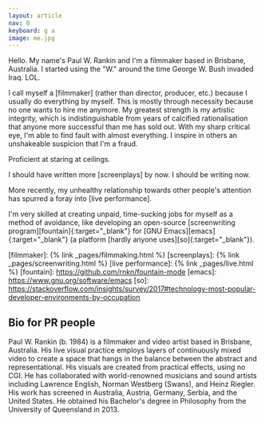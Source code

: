 ```yaml
---
layout: article
nav: 0
keyboard: g a
image: me.jpg
---
```


Hello. My name's Paul W. Rankin and I'm a filmmaker based in Brisbane,
Australia. I started using the "W." around the time George W. Bush invaded Iraq.
LOL.

I call myself a [filmmaker] (rather than director, producer, etc.) because
I usually do everything by myself. This is mostly through necessity because no
one wants to hire me anymore. My greatest strength is my artistic integrity, which is
indistinguishable from years of calcified rationalisation that anyone more
successful than me has sold out. With my sharp critical eye, I'm able to find
fault with almost everything. I inspire in others an unshakeable suspicion that
I'm a fraud.

Proficient at staring at ceilings.

I should have written more [screenplays] by now. I should be writing now.

More recently, my unhealthy relationship towards other people's attention has
spurred a foray into [live performance].

I'm very skilled at creating unpaid, time-sucking jobs for myself as a method of
avoidance, like developing an open-source [screenwriting program][fountain]{:target="_blank"}
for [GNU Emacs][emacs]{:target="_blank"} (a platform [hardly anyone uses][so]{:target="_blank"}).

[filmmaker]: {% link _pages/filmmaking.html %}
[screenplays]: {% link _pages/screenwriting.html %}
[live performance]: {% link _pages/live.html %}
[fountain]: https://github.com/rnkn/fountain-mode
[emacs]: https://www.gnu.org/software/emacs
[so]: https://stackoverflow.com/insights/survey/2017#technology-most-popular-developer-environments-by-occupation

Bio for PR people
-----------------

Paul W. Rankin (b. 1984) is a filmmaker and video artist based in Brisbane,
Australia. His live visual practice employs layers of continuously mixed video
to create a space that hangs in the balance between the abstract and
representational. His visuals are created from practical effects, using no CGI.
He has collaborated with world-renowned musicians and sound artists including
Lawrence English, Norman Westberg (Swans), and Heinz Riegler. His work has
screened in Australia, Austria, Germany, Serbia, and the United States. He
obtained his Bachelor's degree in Philosophy from the University of Queensland in
2013.

